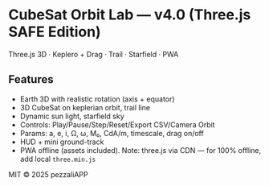 # CubeSat Orbit Lab — v4.0 (Three.js SAFE Edition)

Three.js 3D · Keplero + Drag · Trail · Starfield · PWA

## Features
- Earth 3D with realistic rotation (axis + equator)
- 3D CubeSat on keplerian orbit, trail line
- Dynamic sun light, starfield sky
- Controls: Play/Pause/Step/Reset/Export CSV/Camera Orbit
- Params: a, e, i, Ω, ω, M₀, CdA/m, timescale, drag on/off
- HUD + mini ground-track
- PWA offline (assets included). Note: three.js via CDN — for 100% offline, add local `three.min.js`

MIT © 2025 pezzaliAPP
